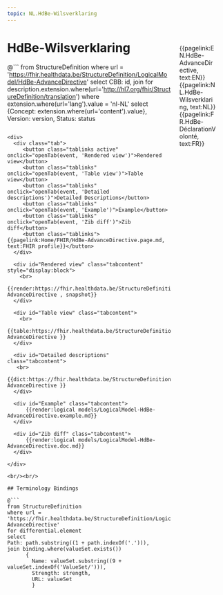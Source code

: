 ```yaml
---
topic: NL.HdBe-Wilsverklaring
---
```


<div style="float:right;width:85px;padding:10px;margin:10">
<p>{{pagelink:EN.HdBe-AdvanceDirective, text:EN}}  {{pagelink:NL.HdBe-Wilsverklaring, text:NL}}  {{pagelink:FR.HdBe-DéclarationVolonté, text:FR}}<p>
</div>

# HdBe-Wilsverklaring



@```
from StructureDefinition
where url = 'https://fhir.healthdata.be/StructureDefinition/LogicalModel/HdBe-AdvanceDirective'
select 
CBB: id,
join for description.extension.where(url='http://hl7.org/fhir/StructureDefinition/translation') where extension.where(url='lang').value = 'nl-NL' select {Concept: extension.where(url='content').value}, 
Version: version,
Status: status
```

<div>
  <div class="tab">
     <button class="tablinks active" onclick="openTab(event, 'Rendered view')">Rendered view</button>
     <button class="tablinks" onclick="openTab(event, 'Table view')">Table view</button>
     <button class="tablinks" onclick="openTab(event, 'Detailed descriptions')">Detailed Descriptions</button>
     <button class="tablinks" onclick="openTab(event, 'Example')">Example</button>
     <button class="tablinks" onclick="openTab(event, 'Zib diff')">Zib diff</button>
     <button class="tablinks">{{pagelink:Home/FHIR/HdBe-AdvanceDirective.page.md, text:FHIR profile}}</button>
  </div>

  <div id="Rendered view" class="tabcontent" style="display:block">
    <br>
      {{render:https://fhir.healthdata.be/StructureDefinition/LogicalModel/HdBe-AdvanceDirective , snapshot}}
  </div>

  <div id="Table view" class="tabcontent">
    <br>
      {{table:https://fhir.healthdata.be/StructureDefinition/LogicalModel/HdBe-AdvanceDirective }}
  </div>

  <div id="Detailed descriptions" class="tabcontent">
   <br>
      {{dict:https://fhir.healthdata.be/StructureDefinition/LogicalModel/HdBe-AdvanceDirective }}
  </div>

  <div id="Example" class="tabcontent">
      {{render:logical models/LogicalModel-HdBe-AdvanceDirective.example.md}}
  </div>

  <div id="Zib diff" class="tabcontent">
      {{render:logical models/LogicalModel-HdBe-AdvanceDirective.doc.md}}
  </div>

</div>

<br/><br/> 

## Terminology Bindings

@```
from StructureDefinition
where url = 'https://fhir.healthdata.be/StructureDefinition/LogicalModel/HdBe-AdvanceDirective'
for differential.element
select
Path: path.substring((1 + path.indexOf('.'))),
join binding.where(valueSet.exists())
      { 
        Name: valueSet.substring((9 + valueSet.indexOf('ValueSet/'))),
        Strength: strength,
        URL: valueSet
        }
```  